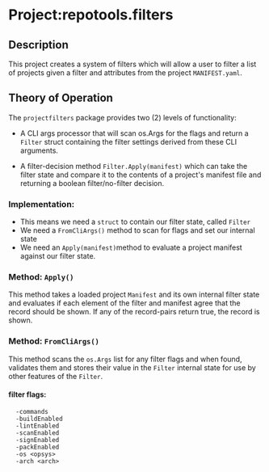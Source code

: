 Project:repotools.filters
=========================

## Description

This project creates a system of filters which will allow a user to filter
a list of projects given a filter and attributes from the project `MANIFEST.yaml`.

## Theory of Operation

The `projectfilters` package provides two (2) levels of functionality:

* A CLI args processor that will scan os.Args for the flags and return a `Filter` struct
  containing the filter settings derived from these CLI arguments.


* A filter-decision method `Filter.Apply(manifest)` which can take the filter state and
  compare it to the contents of a project's manifest file and returning a boolean
  filter/no-filter decision.

### Implementation:

* This means we need a `struct` to contain our filter state, called `Filter`
* We need a `FromCliArgs()` method to scan for flags and set our internal state
* We need an `Apply(manifest)`method to evaluate a project manifest against our filter state.

### Method: `Apply()`

This method takes a loaded project `Manifest` and its own internal filter state and evaluates
if each element of the filter and manifest agree that the record should be shown. If any of
the record-pairs return true, the record is shown.

### Method: `FromCliArgs()`

This method scans the `os.Args` list for any filter flags and when found, validates them and
stores their value in the `Filter` internal state for use by other features of the `Filter`.

#### filter flags:
```
  -commands
  -buildEnabled
  -lintEnabled
  -scanEnabled
  -signEnabled
  -packEnabled
  -os <opsys>
  -arch <arch>
```
